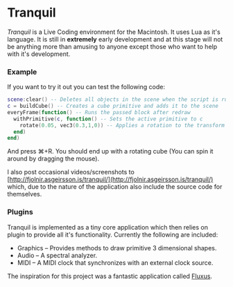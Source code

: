 # Tranquil
*Tranquil* is a Live Coding environment for the Macintosh. It uses Lua as it's language. It is still in **extremely** early development and at this stage will not be anything more than amusing to anyone except those who want to help with it's development.

### Example 
If you want to try it out you can test the following code:

```lua
scene:clear() -- Deletes all objects in the scene when the script is run
c = buildCube() -- Creates a cube primitive and adds it to the scene
everyFrame(function() -- Runs the passed block after redraw
  withPrimitive(c, function() -- Sets the active primitive to c
    rotate(0.05, vec3(0.3,1,0)) -- Applies a rotation to the transform of the current state
  end)
end)
```

And press ⌘+R. You should end up with a rotating cube (You can spin it around by dragging the mouse).

I also post occasional videos/screenshots to [http://fjolnir.asgeirsson.is/tranquil/](http://fjolnir.asgeirsson.is/tranquil/) which, due to the nature of the application also include the source code for themselves.

### Plugins

Tranquil is implemented as a tiny core application which then relies on plugin to provide all it's functionality. Currently the following are included:

* Graphics – Provides methods to draw primitive 3 dimensional shapes.
* Audio – A spectral analyzer.
* MIDI – A MIDI clock that synchronizes with an external clock source.


The inspiration for this project was a fantastic application called [Fluxus](http://www.pawfal.org/fluxus/).

